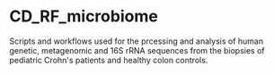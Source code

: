 # CD\_RF\_microbiome
Scripts and workflows used for the prcessing and analysis of human genetic, metagenomic and 16S rRNA sequences from the biopsies of pediatric Crohn's patients and healthy colon controls.

